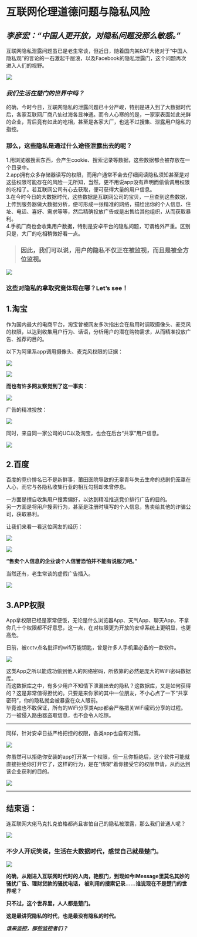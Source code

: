 # 互联网伦理道德问题与隐私风险

## *李彦宏：“中国人更开放，对隐私问题没那么敏感。”*  


互联网隐私泄露问题虽已是老生常谈，但近日，随着国内某BAT大佬对于“中国人隐私观”的言论的一石激起千层浪，以及Facebook的隐私泄露门，这个问题再次进入人们的视野。  

![](lab11-20.jpg)

### *我们生活在楚门的世界中吗？*

的确，今时今日，互联网隐私的泄露问题已十分严峻，特别是进入到了大数据时代后，各家互联网厂商八仙过海各显神通。而令人心寒的的是，一家家表面如此光鲜的企业，背后竟有如此的吃相，甚至是各家大厂，也逃不过搜集、泄露用户隐私的指控。  

### **那么，这些隐私是通过什么途径泄露出去的呢？**  

1.用浏览器搜索东西，会产生cookie、搜索记录等数据，这些数据都会被存放在一个目录中。  
2.app拥有众多存储器读写的权限，而用户通常不会去仔细阅读隐私须知甚至是对这些权限可能存在的风险一无所知，当然，更不用说app没有声明而偷偷调用权限的吃相了。若互联网公司有心去获取，便可获得大量的用户信息。  
3.在今时今日的大数据时代，这些数据是互联网公司的宝贝，一旦查到这些数据，上传到服务器做大数据分析，便可形成一张精准的网络，描绘出你的个人信息、住址、电话、喜好、需求等等，然后精确投放广告或是出售给其他组织，从而获取暴利。  
4.手机厂商也会收集用户数据，特别是安卓平台的隐私问题，可谓格外严重。区别只是，大厂的吃相稍微好看一点。  


> ### 因此，我们可以说，用户的隐私不仅正在被监视，而且是被全方位监视。  



![](lab11-13.jpg)

### **这些对隐私的拿取究竟体现在哪？Let’s see！**   

## 1.淘宝  

作为国内最大的电商平台，淘宝曾被网友多次指出会在启用时调取摄像头、麦克风的权限，以达到收集用户行为、话语，分析用户的潜在购物需求，从而精准投放广告、推荐的目的。  

以下为阿里系app调用摄像头、麦克风权限的证据：  

![](lab11-1.png)  

![](lab11-5.png)  

**而也有许多网友察觉到了这一事实：**

![](lab11-3.png)  

广告的精准投放：

![](lab11-7.png)  

同时，来自同一家公司的UC以及淘宝，也会在后台“共享”用户信息。

![](lab11-4.png)



## 2.百度  
百度的竞价排名已不是新鲜事，莆田医院导致的无辜青年失去生命的悲剧仍笼罩在人心，而它与各隐私收集行业的相互勾搭却未曾停息。  

一方面是擅自收集用户搜索偏好，以达到精准推送竞价排行广告的目的。   
另一方面是将用户搜索行为，甚至是注册时填写的个人信息，售卖给其他的诈骗公司，获取暴利。  

让我们来看一看这位网友的经历：  

![](lab11-14.png)  

![](lab11-15.png)  

**“售卖个人信息的企业谈个人信誉恐怕并不能有说服力吧。”**    

当然还有，老生常谈的虚假广告插入。

![](lab11-8.png)  

## 3.APP权限  

App拿权限已经是家常便饭，无论是什么浏览器App、天气App、聊天App，不拿你几十个权限都不好意思，这一点，在对权限更为开放的安卓系统上更明显，也更高危。

日前，被cctv点名批评的wifi万能钥匙，曾是许多人手机里必备的一款软件。 

![](lab11-12.jpg)

这类App之所以能成功偷到他人的网络密码，所依靠的必然是庞大的WiFi密码数据库。  
而这数据库之中，有多少用户不知情下泄漏出去的隐私？这数据库，又是如何获得的？这是非常值得担忧的。只要是来你家的其中一位朋友，不小心点了一下“共享密码”，你的隐私就会被暴露在众人眼前。  
毕竟谁也不敢保证，所有的WiFi分享类App都会严格把关WiFi密码分享的过程。万一被侵入路由器盗取信息，也不会令人吃惊。

---

同样，针对安卓日益严格把控的权限，各类app也自有对策。  



![](lab1-11.jpg)  



你虽然可以拒绝你安装的app打开某一个权限，但一旦你拒绝后，这个软件可能就直接拒绝你打开它了，这样的行为，是在“绑架”着你接受它的权限申请，从而达到该企业获利的目的。  

![](lab11-10.jpg)

---
## 结束语：  


连互联网大佬马克扎克伯格都尚且害怕自己的隐私被泄露，那么我们普通人呢？  

![](lab11-18.png)  

### 不少人开玩笑说，生活在大数据时代，感觉自己就是楚门。

![](lab11-17.jpg)  


**的确，从刚进入互联网时代时的人肉，艳照门，到现如今iMessage里莫名其妙的骚扰广告、理财贷款的骚扰电话， 被利用的搜索记录……谁说现在不是楚门的世界呢？**

**只不过，这个世界里，人人都是楚门。**

**这是最讲究隐私的时代，也是最没有隐私的时代。**

***谁来监控，那些监控者们？***




